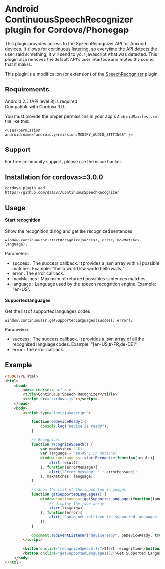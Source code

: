 Android ContinuousSpeechRecognizer plugin for Cordova/Phonegap
===================================
This plugin provides access to the SpeechRecognizer API for Android devices. It allows for continuous listening, so everytime the API detects the user said something, it will send to your javascript what was detected. This plugin also removes the default API's user interface and mutes the sound that it makes.

This plugin is a modification (or extension) of the [SpeechRecognizer](https://github.com/poiuytrez/SpeechRecognizer) plugin.

Requirements
-------------
Android 2.2 (API level 8) is required  
Compatible with Cordova 3.0.

You must provide the proper permissions in your app's `AndroidManifest.xml` file like this:

```<uses-permission android:name="android.permission.RECORD_AUDIO" />
<uses-permission android:name="android.permission.MODIFY_AUDIO_SETTINGS" />
```

Support
---------------------
For free community support, please use the issue tracker.

Installation for cordova>=3.0.0
-----------------------------------------------------
```cordova platform add android
cordova plugin add https://github.com/daao87/ContinuousSpeechRecognizer
```
  

Usage
-------

#### Start recognition
Show the recognition dialog and get the recognized sentences

    window.continuoussr.startRecognize(success, error, maxMatches, language);
Parameters:
* success : The success callback. It provides a json array with all possible matches. Example: "[hello world,low world,hello walls]".
* error : The error callback.
* maxMaches : Maximum of returned possibles sentences matches.
* language : Language used by the speech recognition engine. Example: "en-US".

#### Supported languages
Get the list of supported languages codes

    window.continuoussr.getSupportedLanguages(success, error);
Parameters:
* success : The success callback. It provides a json array of all the recognized language codes. Example: "[en-US,fr-FR,de-DE]".
* error : The error callback.

Example
----------------
```html
<!DOCTYPE html>
<html>
    <head>
        <meta charset="utf-8">
        <title>Continuous Speech Recognizer</title>
        <script src="cordova.js"></script>
    </head>
    <body>
        <script type="text/javascript">

            function onDeviceReady(){
                console.log("Device is ready");
            }

            // Recognize!
            function recognizeSpeech() {
                var maxMatches = 5;
                var language = "en-US"; // Optional
                window.continuoussr.startRecognize(function(result){
                    alert(result);
                }, function(errorMessage){
                    alert("Error message: " + errorMessage);
                }, maxMatches, language);
            }

            // Show the list of the supported languages
            function getSupportedLanguages() {
                window.continuoussr.getSupportedLanguages(function(languages){
                    // display the json array
                    alert(languages);
                }, function(error){
                    alert("Could not retrieve the supported languages : " + error);
                });
            }

            document.addEventListener("deviceready", onDeviceReady, true);
        </script>

        <button onclick="recognizeSpeech();">Start recognition</button>
        <button onclick="getSupportedLanguages();">Get Supported Languages</button>
    </body>
</html>
```
